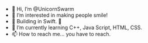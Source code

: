 - 👋 Hi, I’m @UnicornSwarm
- 👀 I’m interested in making people smile!
- 🏰 Building in Swift. 📲
- 🌱 I’m currently learning C++, Java Script, HTML, CSS.
- 📫 How to reach me... you have to reach.

